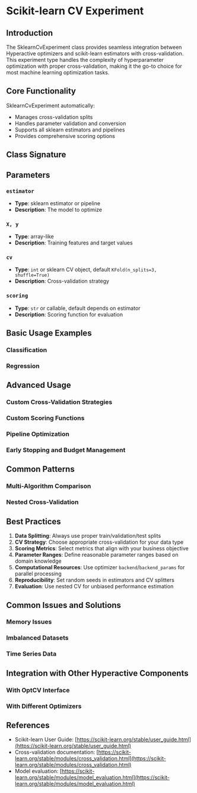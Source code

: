 # Scikit-learn CV Experiment

## Introduction

The SklearnCvExperiment class provides seamless integration between Hyperactive optimizers and scikit-learn estimators with cross-validation. This experiment type handles the complexity of hyperparameter optimization with proper cross-validation, making it the go-to choice for most machine learning optimization tasks.

## Core Functionality

SklearnCvExperiment automatically:
- Manages cross-validation splits
- Handles parameter validation and conversion
- Supports all sklearn estimators and pipelines
- Provides comprehensive scoring options
## Class Signature



## Parameters

### `estimator`
- **Type**: sklearn estimator or pipeline
- **Description**: The model to optimize

### `X, y`
- **Type**: array-like
- **Description**: Training features and target values

### `cv`
- **Type**: `int` or sklearn CV object, default `KFold(n_splits=3, shuffle=True)`
- **Description**: Cross-validation strategy

### `scoring`
- **Type**: `str` or callable, default depends on estimator
- **Description**: Scoring function for evaluation

## Basic Usage Examples

### Classification



### Regression



## Advanced Usage

### Custom Cross-Validation Strategies



### Custom Scoring Functions



### Pipeline Optimization



### Early Stopping and Budget Management



## Common Patterns

### Multi-Algorithm Comparison



### Nested Cross-Validation



## Best Practices

1. **Data Splitting**: Always use proper train/validation/test splits
2. **CV Strategy**: Choose appropriate cross-validation for your data type
3. **Scoring Metrics**: Select metrics that align with your business objective
4. **Parameter Ranges**: Define reasonable parameter ranges based on domain knowledge
5. **Computational Resources**: Use optimizer `backend`/`backend_params` for parallel processing
6. **Reproducibility**: Set random seeds in estimators and CV splitters
7. **Evaluation**: Use nested CV for unbiased performance estimation

## Common Issues and Solutions

### Memory Issues


### Imbalanced Datasets


### Time Series Data


## Integration with Other Hyperactive Components

### With OptCV Interface


### With Different Optimizers


## References

- Scikit-learn User Guide: [https://scikit-learn.org/stable/user_guide.html](https://scikit-learn.org/stable/user_guide.html)
- Cross-validation documentation: [https://scikit-learn.org/stable/modules/cross_validation.html](https://scikit-learn.org/stable/modules/cross_validation.html)
- Model evaluation: [https://scikit-learn.org/stable/modules/model_evaluation.html](https://scikit-learn.org/stable/modules/model_evaluation.html)
